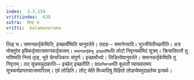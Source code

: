 ```yaml
---
index:  3.3.159
vrittiindex:  638
sutra:  लिङ् च
vritti:  balamanorama 
---
```


लिङ् च। समानकर्तृकेष्विति, इच्छार्थेष्विति चानुवर्तते। तदाह-- समानेत्यादि। भुञ्जीयेतीच्छतीति। अत्र भोक्तुरेव इषिकर्तृत्वात्समानकर्तृकत्वम्। `समानकर्तृकेषु इच्छार्थेष्वि`ति लोटो निवृत्त्यर्थमिदं सूत्रम्। क्रियातिपत्तौ तु भविष्यति नित्यं लृङ्, भूते चेत्यधिकारः संपूर्णः। इच्छार्थेभ्यो। लिङित्येवानुवर्तते। समानकर्तृकेष्विति तु निवृत्तम्। तत् सूचयन्नुदाहरति-- इच्छेत् इच्छतीति। `विधिनिमन्त्रणे`ति बूधातौ व्याख्यातमप सूत्रकर्मप्राप्तत्वात्समारितम्। एवं लोडिति। लोट् चेति विध्यादिषु विहितो लोडप्येवमुदाहर्तव्य इत्यर्थः। 

